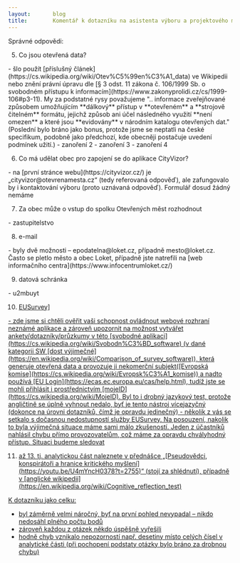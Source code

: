 ```yaml
---
layout:       blog
title:        Komentář k dotazníku na asistenta výboru a projektového manažera aplikace CityVizor
---
```


Správné odpovědi:
<ol start="5"><li>Co jsou otevřená data?</li></ol>
- šlo použít [příslušný článek](https://cs.wikipedia.org/wiki/Otev%C5%99en%C3%A1_data) ve Wikipedii nebo znění právní úpravu dle [§ 3 odst. 11 zákona č. 106/1999 Sb. o svobodném přístupu k informacím](https://www.zakonyprolidi.cz/cs/1999-106#p3-11). My za podstatné rysy považujeme ".. informace zveřejňované způsobem umožňujícím **dálkový** přístup v **otevřeném** a **strojově čitelném** formátu, jejichž způsob ani účel následného využití **není omezen** a které jsou **evidovány** v národním katalogu otevřených dat." (Poslední bylo bráno jako bonus, protože jsme se neptatli na české specifikum, podobně jako předchozí, kde obecněji postačuje uvedení podmínek užití.)
  - zanoření 2
   - zanoření 3
    - zanoření 4
<ol start="6"><li>Co má udělat obec pro zapojení se do aplikace CityVizor?</li></ol>
   - na [první stránce webu](https://cityvizor.cz/) je „cityvizor@otevrenamesta.cz“ (tedy referovaná odpověď), ale zafungovalo by i kontaktování výboru (proto uznávaná odpověď). Formulář dosud žádný nemáme
<ol start="7"><li>Za obec může o vstup do spolku Otevřených měst rozhodnout</li></ol>
   - zastupitelstvo
<ol start="8"><li>e-mail</li></ol>
   - byly dvě možnosti – epodatelna@loket.cz, případně mesto@loket.cz. Často se pletlo město a obec Loket, případně jste natrefili na [web informačního centra](https://www.infocentrumloket.cz/)
<ol start="9"><li>datová schránka</li></ol>
   - u2mbuyt
<ol start="10"><li><a href="https://ec.europa.eu/eusurvey/home/welcome?language=cs">EUSurvey]</li></ol>
   - zde jsme si chtěli ověřit vaši schopnost ovládnout webové rozhraní neznámé aplikace a zároveň upozornit na možnost vytvářet ankety/dotazníky/průzkumy v této [svobodné aplikaci](https://cs.wikipedia.org/wiki/Svobodn%C3%BD_software) (v dané kategorii SW [dost výjimečné](https://en.wikipedia.org/wiki/Comparison_of_survey_software)), která generuje otevřená data a provozuje ji nekomerční subjekt([Evropská komise](https://cs.wikipedia.org/wiki/Evropsk%C3%A1_komise)) a nadto používá [EU Login](https://ecas.ec.europa.eu/cas/help.html), tudíž jste se mohli přihlásit i prostřednictvím [mojeID](https://cs.wikipedia.org/wiki/MojeID). Byl to i drobný jazykový test, protože angličtině se úplně vyhnout nedalo, byť je tento nástroj vícejazyčný (dokonce na úrovni dotazníků, čímž je opravdu jedinečný)
   - několik z vás se setkalo s dočasnou nedostupností služby EUSurvey. Na posouzení, nakolik to byla výjimečná situace máme sami málo zkušeností. Jeden z účastníků nahlásil chybu přímo provozovatelům, což máme za opravdu chvályhodný přístup. Situaci budeme sledovat
<ol start="11"><li> až 13. tj. analytickou část naleznete v přednášce „[Pseudovědci, konspirátoři a hranice kritického myšlení](https://youtu.be/U4mYncH0378?t=2755)“ (stojí za shlédnutí), případně v [anglické wikipedii](https://en.wikipedia.org/wiki/Cognitive_reflection_test)</li></ol>

K dotazníku jako celku:
- byl záměrně velmi náročný, byť na první pohled nevypadal – nikdo nedosáhl plného počtu bodů
- zároveň každou z otázek někdo úspěšně vyřešili
- hodně chyb vznikalo nepozorností např. desetiny místo celých čísel v analytické části (při pochopení podstaty otázky bylo bráno za drobnou chybu)